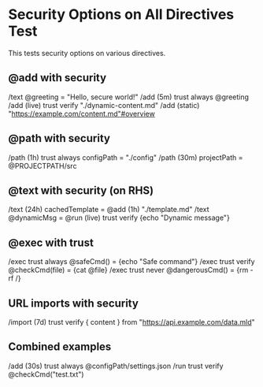 # Security Options on All Directives Test

This tests security options on various directives.

## @add with security
/text @greeting = "Hello, secure world!"
/add (5m) trust always @greeting
/add (live) trust verify "./dynamic-content.md"
/add (static) "https://example.com/content.md"#overview

## @path with security
/path (1h) trust always configPath = "./config"
/path (30m) projectPath = @PROJECTPATH/src

## @text with security (on RHS)
/text (24h) cachedTemplate = @add (1h) "./template.md"
/text @dynamicMsg = @run (live) trust verify {echo "Dynamic message"}

## @exec with trust
/exec trust always @safeCmd() = {echo "Safe command"}
/exec trust verify @checkCmd(file) = {cat @file}
/exec trust never @dangerousCmd() = {rm -rf /}

## URL imports with security
/import (7d) trust verify { content } from "https://api.example.com/data.mld"

## Combined examples
/add (30s) trust always @configPath/settings.json
/run trust verify @checkCmd("test.txt")